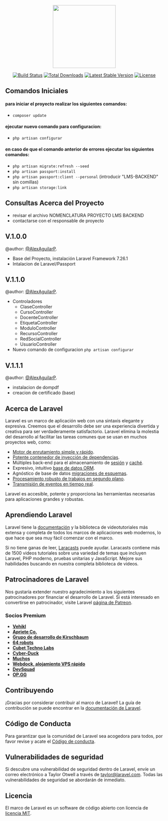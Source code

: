 <p align="center"><img src="https://upload.wikimedia.org/wikipedia/commons/thumb/9/9a/Laravel.svg/1200px-Laravel.svg.png" width="200"></p>

<p align="center">
<a href="https://travis-ci.org/laravel/framework"><img src="https://travis-ci.org/laravel/framework.svg" alt="Build Status"></a>
<a href="https://packagist.org/packages/laravel/framework"><img src="https://poser.pugx.org/laravel/framework/d/total.svg" alt="Total Downloads"></a>
<a href="https://packagist.org/packages/laravel/framework"><img src="https://poser.pugx.org/laravel/framework/v/stable.svg" alt="Latest Stable Version"></a>
<a href="https://packagist.org/packages/laravel/framework"><img src="https://poser.pugx.org/laravel/framework/license.svg" alt="License"></a>
</p>

## Comandos Iniciales

#### para iniciar el proyecto realizar los siguientes comandos:

-   `composer update`

#### ejecutar nuevo comando para configuracion:

-   `php artisan configurar`

#### en caso de que el comando anterior de errores ejecutar los siguientes comandos:

-   `php artisan migrate:refresh --seed`
-   `php artisan passport:install`
-   `php artisan passport:client --personal` (introducir "LMS-BACKEND" sin comillas)
-   `php artisan storage:link`



## Consultas Acerca del Proyecto

-   revisar el archivo NOMENCLATURA PROYECTO LMS BACKEND
-   contactarse con el responsable de proyecto

## V.1.0.0
@author: [@AlexAguilarP](https://github.com/AlexAguilarP).

- Base del Proyecto, instalación Laravel Framework 7.26.1
- Intalacion de Laravel/Passport

## V.1.1.0
@author: [@AlexAguilarP](https://github.com/AlexAguilarP).

- Controladores
    - ClaseController
    - CursoController
    - DocenteController 
    - EtiquetaController
    - ModuloController
    - RecursoController
    - RedSocialController
    - UsuarioController
- Nuevo comando de configuracion `php artisan configurar`

## V.1.1.1
@author: [@AlexAguilarP](https://github.com/AlexAguilarP).
- instalacion de dompdf
- creacion de certificado (base)
## Acerca de Laravel

Laravel es un marco de aplicación web con una sintaxis elegante y expresiva.
Creemos que el desarrollo debe ser una experiencia divertida y creativa para ser verdaderamente satisfactorio. Laravel elimina la molestia del desarrollo al facilitar las tareas comunes que se usan en muchos proyectos web, como:

-   [Motor de enrutamiento simple y rápido](https://laravel.com/docs/routing).
-   [Potente contenedor de inyección de dependencias](https://laravel.com/docs/container).
-   Múltiples back-end para el almacenamiento de [sesión](https://laravel.com/docs/session) y [caché](https://laravel.com/docs/cache).
-   Expresivo, intuitivo [base de datos ORM](https://laravel.com/docs/eloquent).
-   Agnóstico de base de datos [migraciones de esquemas](https://laravel.com/docs/migrations).
-   [Procesamiento robusto de trabajos en segundo plano](https://laravel.com/docs/queues).
-   [Transmisión de eventos en tiempo real](https://laravel.com/docs/broadcasting).

Laravel es accesible, potente y proporciona las herramientas necesarias para aplicaciones grandes y robustas.

## Aprendiendo Laravel

Laravel tiene la [documentación](https://laravel.com/docs) y la biblioteca de videotutoriales más extensa y completa de todos los marcos de aplicaciones web modernos,
lo que hace que sea muy fácil comenzar con el marco.

Si no tiene ganas de leer, [Laracasts](https://laracasts.com) puede ayudar. Laracasts contiene más de 1500 videos tutoriales sobre una variedad de temas que incluyen Laravel, PHP moderno, pruebas unitarias y JavaScript. Mejore sus habilidades buscando en nuestra completa biblioteca de videos.

## Patrocinadores de Laravel

Nos gustaría extender nuestro agradecimiento a los siguientes patrocinadores por financiar el desarrollo de Laravel. Si está interesado en convertirse en patrocinador, visite Laravel [página de Patreon](https://patreon.com/taylorotwell).

### Socios Premium

-   **[Vehikl](https://vehikl.com/)**
-   **[Apriete Co.](https://tighten.co)**
-   **[Grupo de desarrollo de Kirschbaum](https://kirschbaumdevelopment.com)**
-   **[64 robots](https://64robots.com)**
-   **[Cubet Techno Labs](https://cubettech.com)**
-   **[Cyber-Duck](https://cyber-duck.co.uk)**
-   **[Muchos](https://www.many.co.uk)**
-   **[Webdock, alojamiento VPS rápido](https://www.webdock.io/en)**
-   **[DevSquad](https://devsquad.com)**
-   **[OP.GG](https://op.gg)**

## Contribuyendo

¡Gracias por considerar contribuir al marco de Laravel! La guía de contribución se puede encontrar en la [documentación de Laravel](https://laravel.com/docs/contributions).

## Código de Conducta

Para garantizar que la comunidad de Laravel sea acogedora para todos,
por favor revise y acate el [Código de conducta](https://laravel.com/docs/contributions#code-of-conduct).

## Vulnerabilidades de seguridad

Si descubre una vulnerabilidad de seguridad dentro de Laravel, envíe un correo electrónico a Taylor Otwell a través de [taylor@laravel.com](mailto:taylor@laravel.com). Todas las vulnerabilidades de seguridad se abordarán de inmediato.

## Licencia

El marco de Laravel es un software de código abierto con licencia de [licencia MIT](https://opensource.org/licenses/MIT).
